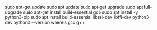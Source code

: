 sudo apt-get update 
sudo apt update
sudo apt-get upgrade
sudo apt full-upgrade
sudo apt-get install build-essential gdb
sudo apt install -y python3-pip
sudo apt install build-essential libssl-dev libffi-dev python3-dev
python3 --version
whereis gcc g++